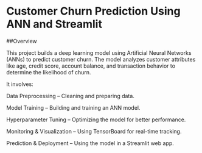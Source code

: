 # Customer Churn Prediction Using ANN and Streamlit
##Overview

This project builds a deep learning model using Artificial Neural Networks (ANNs) to predict customer churn. The model analyzes customer attributes like age, credit score, account balance, and transaction behavior to determine the likelihood of churn.

It involves:

Data Preprocessing – Cleaning and preparing data.

Model Training – Building and training an ANN model.

Hyperparameter Tuning – Optimizing the model for better performance.

Monitoring & Visualization – Using TensorBoard for real-time tracking.

Prediction & Deployment – Using the model in a Streamlit web app.
